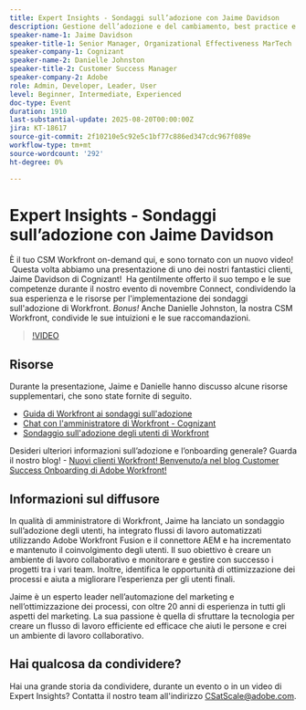 ```yaml
---
title: Expert Insights - Sondaggi sull’adozione con Jaime Davidson
description: Gestione dell’adozione e del cambiamento, best practice e automazione dei flussi di lavoro (tutte soluzioni adatte, poiché la sessione riguarda sondaggi sull’adozione, ottimizzazione e processi di scalabilità
speaker-name-1: Jaime Davidson
speaker-title-1: Senior Manager, Organizational Effectiveness MarTech
speaker-company-1: Cognizant
speaker-name-2: Danielle Johnston
speaker-title-2: Customer Success Manager
speaker-company-2: Adobe
role: Admin, Developer, Leader, User
level: Beginner, Intermediate, Experienced
doc-type: Event
duration: 1910
last-substantial-update: 2025-08-20T00:00:00Z
jira: KT-18617
source-git-commit: 2f10210e5c92e5c1bf77c886ed347cdc967f089e
workflow-type: tm+mt
source-wordcount: '292'
ht-degree: 0%

---
```



# Expert Insights - Sondaggi sull’adozione con Jaime Davidson

È il tuo CSM Workfront on-demand qui, e sono tornato con un nuovo video!  Questa volta abbiamo una presentazione di uno dei nostri fantastici clienti, Jaime Davidson di Cognizant!  Ha gentilmente offerto il suo tempo e le sue competenze durante il nostro evento di novembre Connect, condividendo la sua esperienza e le risorse per l&#39;implementazione dei sondaggi sull&#39;adozione di Workfront. *Bonus!* Anche Danielle Johnston, la nostra CSM Workfront, condivide le sue intuizioni e le sue raccomandazioni.

>[!VIDEO](https://video.tv.adobe.com/v/3469895/?learn=on&enablevpops)

## Risorse

Durante la presentazione, Jaime e Danielle hanno discusso alcune risorse supplementari, che sono state fornite di seguito.

* [Guida di Workfront ai sondaggi sull&#39;adozione](https://cdn.experience.workfront.com/Training/Guides/Customer+Success+at+Scale/Workfront+Guide+to+Adoption+Surveys)
* [Chat con l&#39;amministratore di Workfront - Cognizant](https://cdn.experience.workfront.com/Training/Guides/Customer+Success+at+Scale/Workfront+-+Admin+Chat+20231113+final+GBC)
* [Sondaggio sull&#39;adozione degli utenti di Workfront](https://cdn.experience.workfront.com/Training/Guides/Customer+Success+at+Scale/Workfront+User+Adoption+Survey+2022+final_Admin+chat)

Desideri ulteriori informazioni sull’adozione e l’onboarding generale? Guarda il nostro blog! - [Nuovi clienti Workfront! Benvenuto/a nel blog Customer Success Onboarding di Adobe Workfront!](https://experienceleaguecommunities.adobe.com/t5/workfront-blogs/new-workfront-customers-welcome-to-the-adobe-workfront-customer/ba-p/635927)

## Informazioni sul diffusore

In qualità di amministratore di Workfront, Jaime ha lanciato un sondaggio sull’adozione degli utenti, ha integrato flussi di lavoro automatizzati utilizzando Adobe Workfront Fusion e il connettore AEM e ha incrementato e mantenuto il coinvolgimento degli utenti. Il suo obiettivo è creare un ambiente di lavoro collaborativo e monitorare e gestire con successo i progetti tra i vari team. Inoltre, identifica le opportunità di ottimizzazione dei processi e aiuta a migliorare l’esperienza per gli utenti finali.

Jaime è un esperto leader nell’automazione del marketing e nell’ottimizzazione dei processi, con oltre 20 anni di esperienza in tutti gli aspetti del marketing. La sua passione è quella di sfruttare la tecnologia per creare un flusso di lavoro efficiente ed efficace che aiuti le persone e crei un ambiente di lavoro collaborativo.

## Hai qualcosa da condividere?

Hai una grande storia da condividere, durante un evento o in un video di Expert Insights? Contatta il nostro team all&#39;indirizzo [CSatScale@adobe.com](mailto:CSatScale@adobe.com).

